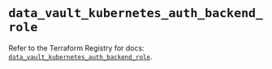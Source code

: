 # `data_vault_kubernetes_auth_backend_role`

Refer to the Terraform Registry for docs: [`data_vault_kubernetes_auth_backend_role`](https://registry.terraform.io/providers/hashicorp/vault/4.8.0/docs/data-sources/kubernetes_auth_backend_role).
